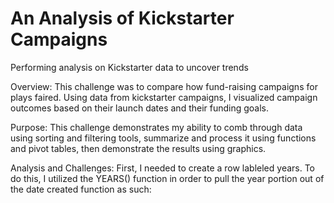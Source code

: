 # An Analysis of Kickstarter Campaigns
Performing analysis on Kickstarter data to uncover trends

Overview:
This challenge was to compare how fund-raising campaigns for plays faired. Using data from kickstarter campaigns, I visualized campaign outcomes based on their launch dates and their funding goals.

Purpose:
This challenge demonstrates my ability to comb through data using sorting and filtering tools, summarize and process it using functions and pivot tables, then demonstrate the results using graphics.

Analysis and Challenges:
First, I needed to create a row lableled years. To do this, I utilized the YEARS() function in order to pull the year portion out of the date created function as such:
